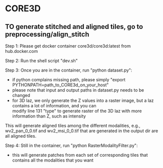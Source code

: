 # CORE3D

TO generate stitched and aligned tiles, go to preprocessing/align_stitch
------------------------------------------------------------------------

Step 1:
Please get docker container core3d/core3d:latest from hub.docker.com

Step 2:
Run the shell script "dev.sh"

Step 3:
Once you are in the container, run "python dataset.py":
 - if python complains missing path, please simply "export PYTHONPATH=path_to_CORE3d_on_your_host"
 - please note that input and output paths in dataset.py needs to be changed
 - for 3D laz, we only generate the Z values into a raster image, but a laz contains a lot of information, and you can            
   modify line 131 "type" to generate raster of the 3D laz with more information than Z, such as intensity 

This will generate aligned tiles among the different modalities, e.g., wv2_pan_0_0.tif and wv2_msi_0_0.tif that are generated in the output dir are all aligned tiles.

Step 4:
Still in the container, run "python RasterModalityFilter.py":
 - this will generate patches from each set of corresponding tiles that contains all the modalities that you want
